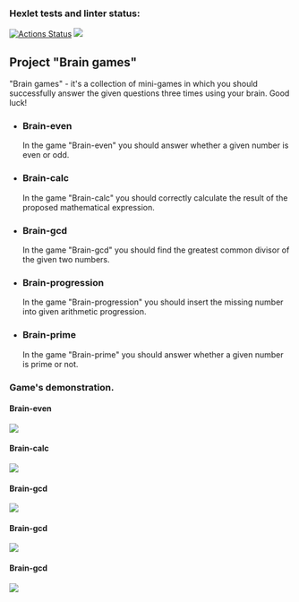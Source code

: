 ### Hexlet tests and linter status:
[![Actions Status](https://github.com/leksandrFo/frontend-project-44/workflows/hexlet-check/badge.svg)](https://github.com/leksandrFo/frontend-project-44/actions)  <a href="https://codeclimate.com/github/leksandrFo/frontend-project-44/maintainability"><img src="https://api.codeclimate.com/v1/badges/b68a70a881d0a8ff7bd5/maintainability" /></a>

<h2>Project "Brain games"</h2>
<p>"Brain games" - it's a collection of mini-games in which you should successfully answer the given questions three times using your brain. Good luck!</p>
  <ul>
    <li>
        <h3>Brain-even</h3>
        <p>In the game "Brain-even" you should answer whether a given number is even or odd.</p>
    </li>
    <li>
        <h3>Brain-calc</h3>
        <p>In the game "Brain-calc" you should correctly calculate the result of the proposed mathematical expression.</p>
    </li>
    <li>
        <h3>Brain-gcd</h3>
        <p>In the game "Brain-gcd" you should find the greatest common divisor of the given two numbers.</p>
    </li>
    <li>
        <h3>Brain-progression</h3>
        <p>In the game "Brain-progression" you should insert the missing number into given arithmetic progression.</p>
    </li>
    <li>
        <h3>Brain-prime</h3>
        <p>In the game "Brain-prime" you should answer whether a given number is prime or not.</p>
    </li>
  </ul>

<h3>Game's demonstration.</h3>

<h4>Brain-even</h4>

<a href="https://asciinema.org/a/547817" target="_blank"><img src="https://asciinema.org/a/547817.svg" /></a>

<h4>Brain-calc</h4>

<a href="https://asciinema.org/a/547823" target="_blank"><img src="https://asciinema.org/a/547823.svg" /></a>

<h4>Brain-gcd</h4>

<a href="https://asciinema.org/a/547829" target="_blank"><img src="https://asciinema.org/a/547829.svg" /></a>

<h4>Brain-gcd</h4>

<a href="https://asciinema.org/a/547830" target="_blank"><img src="https://asciinema.org/a/547830.svg" /></a>

<h4>Brain-gcd</h4>

<a href="https://asciinema.org/a/547831" target="_blank"><img src="https://asciinema.org/a/547831.svg" /></a>